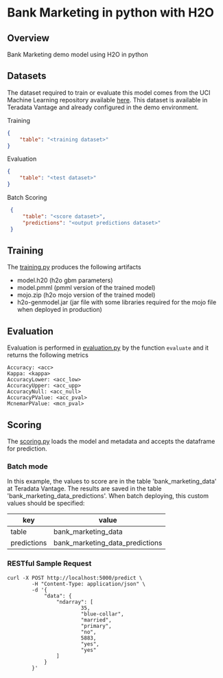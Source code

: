 # Bank Marketing in python with H2O
## Overview
Bank Marketing demo model using H2O in python

## Datasets
The dataset required to train or evaluate this model comes from the UCI Machine Learning repository available [here](https://archive.ics.uci.edu/ml/datasets/bank+marketing).
This dataset is available in Teradata Vantage and already configured in the demo environment.

Training
```json
{
    "table": "<training dataset>"
}
```
Evaluation

```json
{
    "table": "<test dataset>"
}
```

Batch Scoring
```json
 {
     "table": "<score dataset>",
     "predictions": "<output predictions dataset>"
 }
 ```

    
## Training
The [training.py](model_modules/training.py) produces the following artifacts

- model.h20        (h2o gbm parameters)
- model.pmml       (pmml version of the trained model)
- mojo.zip         (h2o mojo version of the trained model)
- h2o-genmodel.jar (jar file with some libraries required for the mojo file when deployed in production)

## Evaluation
Evaluation is performed in [evaluation.py](model_modules/evaluation.py) by the function `evaluate` and it returns the following metrics

    Accuracy: <acc>
    Kappa: <kappa>
    AccuracyLower: <acc_low>
    AccuracyUpper: <acc_upp>
    AccuracyNull: <acc_null>
    AccuracyPValue: <acc_pval>
    McnemarPValue: <mcn_pval>

## Scoring
The [scoring.py](model_modules/scoring.py) loads the model and metadata and accepts the dataframe for prediction.

### Batch mode
In this example, the values to score are in the table 'bank_marketing_data' at Teradata Vantage. The results are saved in the table 'bank_marketing_data_predictions'. When batch deploying, this custom values should be specified:
   
   | key | value |
   |----------|-------------|
   | table | bank_marketing_data |
   | predictions | bank_marketing_data_predictions |

### RESTful Sample Request

    curl -X POST http://localhost:5000/predict \
            -H "Content-Type: application/json" \
            -d '{
                "data": {
                    "ndarray": [
                            35,
                            "blue-collar",
                            "married",
                            "primary",
                            "no",
                            5883,
                            "yes",
                            "yes"
                    ]
                }
            }' 

